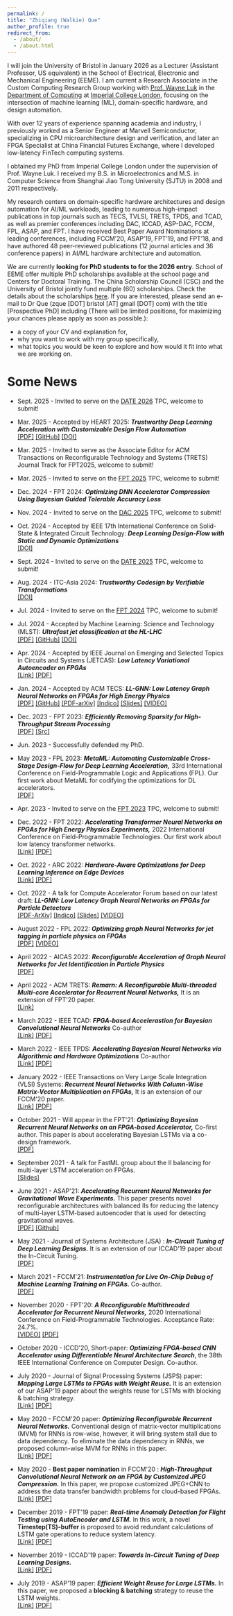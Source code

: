 ```yaml
---
permalink: /
title: "Zhiqiang (Walkie) Que"
author_profile: true
redirect_from: 
  - /about/
  - /about.html
---
```


I will join the University of Bristol in January 2026 as a Lecturer (Assistant Professor, US equivalent) in the School of Electrical, Electronic and Mechanical Engineering (EEME). I am current a Research Associate in the Custom Computing Research Group working with [Prof. Wayne Luk](https://www.doc.ic.ac.uk/~wl) in the [Department of Computing](https://www.imperial.ac.uk/computing/) at [Imperial College London](https://www.imperial.ac.uk/), focusing on the intersection of machine learning (ML), domain-specific hardware, and design automation.

With over 12 years of experience spanning academia and industry, I previously worked as a Senior Engineer at Marvell Semiconductor, specializing in CPU microarchitecture design and verification, and later an FPGA Specialist at China Financial Futures Exchange, where I developed low-latency FinTech computing systems.

I obtained my PhD from Imperial College London under the supervision of Prof. Wayne Luk. I received my B.S. in Microelectronics and M.S. in Computer Science from Shanghai Jiao Tong University (SJTU) in 2008 and 2011 respectively.

My research centers on domain-specific hardware architectures and design automation for AI/ML workloads, leading to numerous high-impact publications in top journals such as TECS, TVLSI, TRETS, TPDS, and TCAD, as well as premier conferences including DAC, ICCAD, ASP-DAC, FCCM, FPL, ASAP, and FPT. I have received Best Paper Award Nominations at leading conferences, including FCCM’20, ASAP’19, FPT’19, and FPT’18, and have authored 48 peer-reviewed publications (12 journal articles and 36 conference papers) in AI/ML hardware architecture and automation.

We are currently __looking for PhD students to for the 2026 entry__. School of EEME offer multiple PhD scholarships available at the school page and Centers for Doctoral Training. The China Scholarship Council (CSC) and the University of Bristol jointly fund multiple (60) scholarships. Check the details about the scholarships [here](https://www.bristol.ac.uk/students/support/finances/scholarships/china-scholarship-council/). If you are interested, please send an e-mail to Dr Que (zque [DOT] bristol [AT] gmail [DOT] com) with the title [Prospective PhD] including (There will be limited positions, for maximizing your chances please apply as soon as possible.):

* a copy of your CV and explanation for,
* why you want to work with my group specifically,
* what topics you would be keen to explore and how would it fit into what we are working on.


Some News
======
* Sept. 2025 - Invited to serve on the [DATE 2026](https://www.date-conference.com) TPC, welcome to submit!

* Mar. 2025 - Accepted by HEART 2025: __*Trustworthy Deep Learning Acceleration with Customizable Design Flow Automation*__   
[\[PDF\]](https://dl.acm.org/doi/pdf/10.1145/3728179.3728198)
[\[GitHub\]](https://github.com/custom-computing-ic/sbcube/tree/main/projects/trustworthy_dl)
[\[DOI\]](https://doi.org/10.1145/3728179.3728198)

* Mar. 2025 - Invited to serve as the Associate Editor for ACM Transactions on Reconfigurable Technology and Systems (TRETS) Journal Track for FPT2025, welcome to submit! 

* Mar. 2025 - Invited to serve on the [FPT 2025](https://fpt2025.shanghaitech.edu.cn) TPC, welcome to submit!

* Dec. 2024 - FPT 2024: __*Optimizing DNN Accelerator Compression Using Bayesian Guided Tolerable Accuracy Loss*__   

* Nov. 2024 - Invited to serve on the [DAC 2025](https://www.dac.com) TPC, welcome to submit!

* Oct. 2024 - Accepted by IEEE 17th International Conference on Solid-State & Integrated Circuit Technology:  __*Deep Learning Design-Flow with Static and Dynamic Optimizations*__   
[\[DOI\]](https://doi.org/10.1109/ICSICT62049.2024.10831375)

* Sept. 2024 - Invited to serve on the [DATE 2025](https://www.date-conference.com) TPC, welcome to submit!

* Aug. 2024 - ITC-Asia 2024: __*Trustworthy Codesign by Verifiable Transformations*__   
[\[DOI\]](https://doi.org/10.1109/ITC-Asia62534.2024.10661326)

* Jul. 2024 - Invited to serve on the [FPT 2024](https://fpt2024.org) TPC, welcome to submit!

* Jul. 2024 - Accepted by Machine Learning: Science and Technology (MLST): __*Ultrafast jet classiﬁcation at the HL-LHC*__   
[\[PDF\]](https://arxiv.org/pdf/2402.01876)
[\[GitHub\]](https://github.com/fastmachinelearning/l1-jet-id)
[\[DOI\]](https://doi.org/10.1088/2632-2153/ad5f10)


* Apr. 2024 - Accepted by IEEE Journal on Emerging and Selected Topics in Circuits and Systems (JETCAS): __*Low Latency Variational Autoencoder on FPGAs*__   
[\[Link\]](https://ieeexplore.ieee.org/abstract/document/10501948) 
[\[PDF\]](papers/24/jetcas24zq15.pdf)


* Jan. 2024 - Accepted by ACM TECS: __*LL-GNN: Low Latency Graph Neural Networks on FPGAs for High Energy Physics*__   
[\[PDF\]](https://dl.acm.org/doi/pdf/10.1145/3640464)
[\[GitHub\]](https://github.com/walkieq/GNN-JEDInet-FPGA)
[\[PDF-arXiv\]](https://arxiv.org/abs/2209.14065)
[\[Indico\]](https://indico.cern.ch/event/1160621)
[\[Slides\]](https://indico.cern.ch/event/1160621/contributions/4874169/attachments/2527285/4347321/gnn22zq06_caf.pdf)
[\[VIDEO\]](https://www.youtube.com/watch?v=vkvyc7wgvn8)


* Dec. 2023 - FPT 2023: __*Efficiently Removing Sparsity for High-Throughput Stream Processing*__   
[\[PDF\]](http://www.tara.tcd.ie/bitstream/handle/2262/104146/fpt23prra.pdf)
[\[Src\]](https://philippos.info/prra/)

* Jun. 2023 - Successfully defended my PhD.

* May 2023 - FPL 2023: __*MetaML: Automating Customizable Cross-Stage Design-Flow for Deep Learning Acceleration,*__ 33rd International Conference on Field-Programmable Logic and Applications (FPL). Our first work about MetaML for codifying the optimizations for DL accelerators.     
[\[PDF\]](https://arxiv.org/pdf/2306.08746.pdf)


* Apr. 2023 - Invited to serve on the [FPT 2023](https://fpt2023.org) TPC, welcome to submit!


* Dec. 2022 - FPT 2022: __*Accelerating Transformer Neural Networks on FPGAs for High Energy Physics Experiments,*__ 2022 International Conference on Field-Programmable Technologies. Our first work about low latency transformer networks.   
[\[Link\]](https://ieeexplore.ieee.org/abstract/document/9974463) 
[\[PDF\]](http://www.doc.ic.ac.uk/~wl/papers/22/fpt22fw.pdf)


* Oct. 2022 - ARC 2022: __*Hardware-Aware Optimizations for Deep Learning Inference on Edge Devices*__   
[\[Link\]](https://link.springer.com/chapter/10.1007/978-3-031-19983-7_9)
[\[PDF\]](https://www.doc.ic.ac.uk/~wl/papers/22/arc22mr.pdf)


* Oct. 2022 - A talk for Compute Accelerator Forum based on our latest draft: __*LL-GNN: Low Latency Graph Neural Networks on FPGAs for Particle Detectors*__   
[\[PDF-ArXiv\]](https://arxiv.org/abs/2209.14065)
[\[Indico\]](https://indico.cern.ch/event/1160621)
[\[Slides\]](https://indico.cern.ch/event/1160621/contributions/4874169/attachments/2527285/4347321/gnn22zq06_caf.pdf)
[\[VIDEO\]](https://www.youtube.com/watch?v=vkvyc7wgvn8)


* August 2022 - FPL 2022: __*Optimizing graph Neural Networks for jet tagging in particle physics on FPGAs*__   
[\[PDF\]](papers/22/fpl22zq.pdf)
[\[VIDEO\]](https://youtu.be/uq3JxaCF6lU)


* April 2022 - AICAS 2022: __*Reconfigurable Acceleration of Graph Neural Networks for Jet Identification in Particle Physics*__   
[\[PDF\]](papers/22/aicas22zq.pdf)

* April 2022 - ACM TRETS: __*Remarn: A Reconfigurable Multi-threaded Multi-core Accelerator for Recurrent Neural Networks,*__ It is an extension of FPT'20 paper.  
[\[Link\]](https://dl.acm.org/doi/abs/10.1145/3534969)


* March 2022 - IEEE TCAD: __*FPGA-based Accelerastion for Bayesian Convolutional Neural Networks*__ Co-author   
[\[Link\]](https://ieeexplore.ieee.org/abstract/document/9743481)
[\[PDF\]](https://www.doc.ic.ac.uk/~wl/papers/22/tcad22hf.pdf)

* March 2022 - IEEE TPDS: __*Accelerating Bayesian Neural Networks via Algorithmic and Hardware Optimizations*__ Co-author   
[\[Link\]](https://ieeexplore.ieee.org/abstract/document/9720069)
[\[PDF\]](https://www.doc.ic.ac.uk/~wl/papers/22/tpds22hf.pdf)

* January 2022 - IEEE Transactions on Very Large Scale Integration (VLSI) Systems: __*Recurrent Neural Networks With Column-Wise Matrix-Vector Multiplication on FPGAs,*__  It is an extension of our FCCM'20 paper.   
[\[Link\]](https://ieeexplore.ieee.org/abstract/document/9664799) 
[\[PDF\]](papers/22/tvlsi21zq.pdf)

* October 2021 - Will appear in the FPT'21: __*Optimizing Bayesian Recurrent Neural Networks on an FPGA-based Accelerator,*__ Co-first author. This paper is about accelerating Bayesian LSTMs via a co-design framework.  
[\[PDF\]](https://arxiv.org/abs/2106.06048) 

* September 2021 - A talk for FastML group about the II balancing for multi-layer LSTM acceleration on FPGAs.   
[\[Slides\]](papers/21/rnn4fastml.pdf) 


* June 2021 - ASAP'21: __*Accelerating Recurrent Neural Networks for Gravitational Wave Experiments.*__
This paper presents novel reconfigurable architectures with balanced IIs for reducing the latency of multi-layer LSTM-based autoencoder that is used for detecting gravitational waves.   
[\[PDF\]](https://arxiv.org/abs/2106.14089) 
[\[Github\]](https://github.com/walkieq/RNN_HLS)

* May  2021 - Journal of Systems Architecture (JSA) : __*In-Circuit Tuning of Deep Learning Designs.*__
It is an extension of our ICCAD'19 paper about the In-Circuit Tuning.  
[\[PDF\]](https://www.doc.ic.ac.uk/~wl/papers/21/jsa21zq.pdf) 

* March 2021 - FCCM'21: __*Instrumentation for Live On-Chip Debug of Machine Learning Training on FPGAs.*__
Co-author.   
[\[PDF\]](https://www.doc.ic.ac.uk/~wl/papers/21/fccm21dn.pdf) 


* November 2020 - FPT'20: __*A Reconfigurable Multithreaded Accelerator for Recurrent Neural Networks,*__ 2020 International Conference on Field-Programmable Technologies. Acceptance Rate: 24.7%.   
[\[VIDEO\]](https://drive.google.com/file/d/12II-Iw7vm2GQaYRn4sTlXPLVVy1OGaWP/view?usp=sharing)
[\[PDF\]](papers/20/fpt20zq28.pdf)

* October 2020 - ICCD'20, Short-paper: __*Optimizing FPGA-based CNN Accelerator using Differentiable Neural Architecture Search*__, the 38th IEEE International Conference on Computer Design. Co-author.

* July 2020 - Journal of Signal Processing Systems (JSPS) paper: __*Mapping Large LSTMs to FPGAs with Weight Reuse.*__ It is an extension of our ASAP'19 paper about the weights reuse for LSTMs with blocking & batching strategy.   
[\[Link\]](https://link.springer.com/article/10.1007/s11265-020-01549-8)
[\[PDF\]](https://link.springer.com/content/pdf/10.1007/s11265-020-01549-8.pdf)


* May 2020 - FCCM'20 paper: __*Optimizing Reconfigurable Recurrent Neural Networks.*__
Conventional design of matrix-vector multiplications (MVM) for RNNs is row-wise, however, it will bring system stall due to data dependency. To eliminate the data dependency in RNNs, we proposed column-wise MVM for RNNs in this paper.   
[\[Link\]](https://doi.org/10.1109/FCCM48280.2020.00011)
[\[PDF\]](https://www.doc.ic.ac.uk/~wl/papers/20/fccm20zq.pdf) 

* May 2020 - **Best paper nomination** in FCCM'20 : __*High-Throughput Convolutional Neural Network on an FPGA by Customized JPEG Compression.*__
In this paper, we propose customized JPEG+CNN to address the data transfer bandwidth problems for cloud-based FPGAs.  
[\[Link\]](https://doi.org/10.1109/FCCM48280.2020.00010) 
[\[PDF\]](https://www.doc.ic.ac.uk/~wl/papers/20/fccm20hn.pdf) 

* December 2019 - FPT'19 paper: __*Real-time Anomaly Detection for Flight Testing using AutoEncoder and LSTM.*__
In this work, a novel **Timestep(TS)-buffer** is proposed to avoid redundant calculations of LSTM gate operations to reduce system latency.  
[\[Link\]](https://doi.org/10.1109/ICFPT47387.2019.00072)
[\[PDF\]](https://www.doc.ic.ac.uk/~wl/papers/19/fpt19zq.pdf) 

* November 2019 - ICCAD'19 paper: __*Towards In-Circuit Tuning of Deep Learning Designs.*__  
[\[Link\]](https://doi.org/10.1109/ICCAD45719.2019.8942117)
[\[PDF\]](https://www.doc.ic.ac.uk/~wl/papers/19/iccad19zq.pdf) 

* July 2019 - ASAP'19 paper: __*Efficient Weight Reuse for Large LSTMs.*__
In this paper, we proposed a **blocking & batching** strategy to reuse the LSTM weights.   
[\[Link\]](https://doi.org/10.1109/ASAP.2019.00-42) 
[\[PDF\]](https://www.doc.ic.ac.uk/~wl/papers/19/asap19zq.pdf)  
